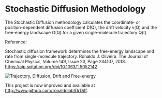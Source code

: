 # Stochastic Diffusion Methodology
The Stochastic Diffusion methodology calculates the coordinate- or position-dependent diffusion coefficient D(Q), the drift velocity v(Q) and the free-energy landscape G(Q) for a given single-molecule trajectory Q(t).

Reference:

Stochastic diffusion framework determines the free-energy landscape and rate from single-molecule trajectory. Ronaldo J. Oliveira. The Journal of Chemical Physics, Volume 149, Issue 23, Page 234107, 2018.
https://aip.scitation.org/doi/10.1063/1.5052142

![Trajectory, Diffusion, Drift and Free-energy](https://github.com/ronaldolab/stochastic_diffusion/blob/master/Dvf.png)

This project is now improved and available at http://www.github.com/ronaldolab/DrDiff.
